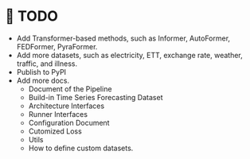 # 📆 TODO

- Add Transformer-based methods, such as Informer, AutoFormer, FEDFormer, PyraFormer.
- Add more datasets, such as electricity, ETT, exchange rate, weather, traffic, and illness.
- Publish to PyPI
- Add more docs.
    - Document of the Pipeline
    - Build-in Time Series Forecasting Dataset
    - Architecture Interfaces
    - Runner Interfaces
    - Configuration Document
    - Cutomized Loss
    - Utils
    - How to define custom datasets.
